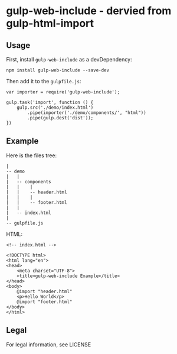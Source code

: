 # gulp-web-include - dervied from gulp-html-import

## Usage
First, install `gulp-web-include` as a devDependency:
```
npm install gulp-web-include --save-dev
```
Then add it to the `gulpfile.js`:
```
var importer = require('gulp-web-include');

gulp.task('import', function () {
    gulp.src('./demo/index.html')
        .pipe(importer('./demo/components/', "html"))
        .pipe(gulp.dest('dist')); 
})
```

## Example
Here is the files tree:
```
|
-- demo
|   |
|   -- components
|   |    |
|   |    -- header.html
|   |    |
|   |    -- footer.html
|   |
|   -- index.html
|
-- gulpfile.js
```

HTML:
```
<!-- index.html -->

<!DOCTYPE html>
<html lang="en">
<head>
    <meta charset="UTF-8">
    <title>gulp-web-include Example</title>
</head>
<body>
    @import "header.html"
    <p>Hello World</p>
    @import "footer.html"
</body>
</html>
```

## Legal
For legal information, see LICENSE

